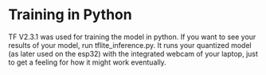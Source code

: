 # Training in Python

TF V2.3.1 was used for training the model in python.
If you want to see your results of your model, run tflite_inference.py.
It runs your quantized model (as later used on the esp32) with the integrated
webcam of your laptop, just to get a feeling for how it might work eventually.
